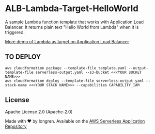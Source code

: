 # ALB-Lambda-Target-HelloWorld
 
A sample Lambda function template that works with Application Load Balancer. It returns plain text "Hello World from Lambda" when it is triggered.

[More demo of Lambda as target on Application Load Balancer](https://exampleloadbalancer.com/lambda_demo.html)
## TO DEPLOY
```
aws cloudformation package --template-file template.yaml --output-template-file serverless-output.yaml --s3-bucket <<<YOUR BUCKET NAME>>>
aws cloudformation deploy --template-file serverless-output.yaml --stack-name <<<YOUR STACK NAME>>> --capabilities CAPABILITY_IAM
```


## License

Apache License 2.0 (Apache-2.0)

Made with ❤️ by longren. Available on the [AWS Serverless Application Repository](https://aws.amazon.com/serverless)
